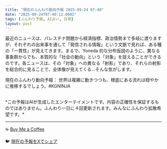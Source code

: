 ```yaml
---
title: "現在のふんわり動向予報 2025-09-24 07:40"
date: "2025-09-24T07:40:12.000Z"
tags: [ふんわり予報, AI占い, 日常]
layout: post
---
```


最近のニュースは、パレスチナ問題から経済指標、政治情勢まで多岐に渡りますが、それぞれの出来事を通して「発信される情報」という文脈で見れば、ある種の「一貫性」が見えてきます。まるで、Yoneda 的な分布仮説のように、異なる事象群からでも、本質的な「社会の動向」という「対象」を捉えることができるのです。各ニュースは、その「対象」への異なる「射影」であり、それらの射影を総合的に見ることで、全体像が見えてくる…そんな気がします。

現在のふんわり動向予報：
世界は複雑に動きつつも、根底にある流れは穏やかに推移するでしょう。#KGNINJA

<br>
*この予報はAIが生成したエンターテイメントです。内容の正確性を保証するものではありません。ふんわり一日に４回更新されます。みんなにふんわり拡散希望です。*

---
☕️ [Buy Me a Coffee](https://www.buymeacoffee.com/kgninja)

🐦 [現在の予報をXでシェア](https://twitter.com/intent/tweet?text=%E7%8F%BE%E5%9C%A8%E3%81%AE%E3%81%B5%E3%82%93%E3%82%8F%E3%82%8A%E4%BA%88%E5%A0%B1%3A%20%E3%80%8C%E6%9C%80%E8%BF%91%E3%81%AE%E3%83%8B%E3%83%A5%E3%83%BC%E3%82%B9%E3%81%AF%E3%80%81%E3%83%91%E3%83%AC%E3%82%B9%E3%83%81%E3%83%8A%E5%95%8F%E9%A1%8C%E3%81%8B%E3%82%89%E7%B5%8C%E6%B8%88%E6%8C%87%E6%A8%99%E3%80%81%E6%94%BF%E6%B2%BB%E6%83%85%E5%8B%A2%E3%81%BE%E3%81%A7%E5%A4%9A%E5%B2%90%E3%81%AB%E6%B8%A1%E3%82%8A%E3%81%BE%E3%81%99%E3%81%8C%E3%80%81%E3%81%9D%E3%82%8C%E3%81%9E%E3%82%8C%E3%81%AE%E5%87%BA%E6%9D%A5%E4%BA%8B%E3%82%92%E9%80%9A%E3%81%97%E3%81%A6%E3%80%8C%E7%99%BA%E4%BF%A1%E3%81%95%E3%82%8C%E3%82%8B%E6%83%85%E5%A0%B1%E3%80%8D%E3%81%A8%E3%81%84%E3%81%86%E6%96%87%E8%84%88%E3%81%A7%E8%A6%8B%E3%82%8C%E3%81%B0%E3%80%81%E3%81%82%E3%82%8B%E7%A8%AE%E3%81%AE%E3%80%8C%E4%B8%80%E8%B2%AB%E6%80%A7%E3%80%8D%E3%81%8C%E8%A6%8B%E3%81%88%E3%81%A6%E3%81%8D%E3%81%BE%E3%81%99%E3%80%82%E3%80%8D%23KGNINJA%20%E7%B6%9A%E3%81%8D%E3%81%AF%E3%83%96%E3%83%AD%E3%82%B0%E3%81%A7%EF%BC%81%F0%9F%91%87&url=https%3A%2F%2Fkg-ninja.github.io%2FFunwariyoso%2F)
